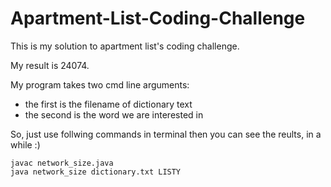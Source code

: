 # Apartment-List-Coding-Challenge
This is my solution to apartment list's coding challenge.

My result is 24074.

My program takes two cmd line arguments:
 * the first is the filename of dictionary text
 * the second is the word we are interested in
 
So, just use follwing commands in terminal then you can see the reults, in a while :)
```shell
javac network_size.java
java network_size dictionary.txt LISTY
```
